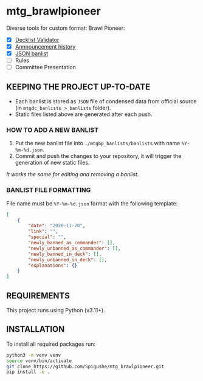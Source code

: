 # mtg_brawlpioneer
Diverse tools for custom format: Brawl Pioneer:
- [X] [Decklist Validator](https://spigushe.github.io/mtg_brawlpioneer/decklist_validator.html)
- [X] [Annnouncement history](https://spigushe.github.io/mtg_brawlpioneer/announcement_history.html)
- [X] [JSON banlist](https://spigushe.github.io/mtg_brawlpioneer/current_banlist.json)
- [ ] Rules
- [ ] Committee Presentation

## KEEPING THE PROJECT UP-TO-DATE
* Each banlist is stored as `JSON` file of condensed data from official source (in `mtgdc_banlists > banlists` folder).
* Static files listed above are generated after each push.

### HOW TO ADD A NEW BANLIST
1. Put the new banlist file into `./mtgbp_banlists/banlists` with name `%Y-%m-%d.json`.
1. Commit and push the changes to your repository, it will trigger the generation of new static files.

*It works the same for editing and removing a banlist.*

### BANLIST FILE FORMATTING
File name must be `%Y-%m-%d.json` format with the following template:
```json
[
    {
        "date": "2020-11-20",
        "link": "",
        "special": "",
        "newly_banned_as_commander": [],
        "newly_unbanned_as_commander": [],
        "newly_banned_in_deck": [],
        "newly_unbanned_in_deck": [],
        "explanations": {}
    }
]
```


## REQUIREMENTS
This project runs using Python (v3.11+).

## INSTALLATION
To install all required packages run:

```bash
python3 -m venv venv
source venv/bin/activate
git clone https://github.com/Spigushe/mtg_brawlpioneer.git
pip install -e .
```
